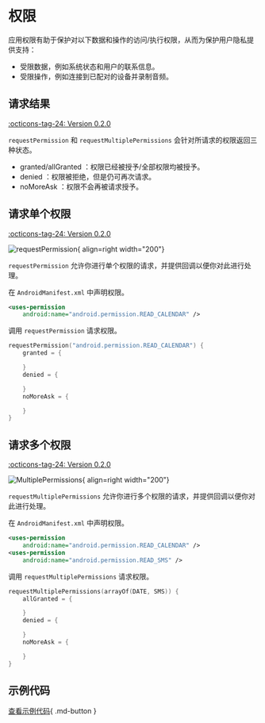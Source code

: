 # 权限

应用权限有助于保护对以下数据和操作的访问/执行权限，从而为保护用户隐私提供支持：

- 受限数据，例如系统状态和用户的联系信息。
- 受限操作，例如连接到已配对的设备并录制音频。

## 请求结果

[:octicons-tag-24: Version 0.2.0](https://ave.entropy2020.cn/version/VastTools/#020)

`requestPermission` 和 `requestMultiplePermissions` 会针对所请求的权限返回三种状态。

- granted/allGranted ：权限已经被授予/全部权限均被授予。
- denied ：权限被拒绝，但是仍可再次请求。
- noMoreAsk ：权限不会再被请求授予。

## 请求单个权限

[:octicons-tag-24: Version 0.2.0](https://ave.entropy2020.cn/version/VastTools/#020)

![requestPermission](../img/permission.jpg){ align=right width="200"}

`requestPermission` 允许你进行单个权限的请求，并提供回调以便你对此进行处理。

在 `AndroidManifest.xml` 中声明权限。

```xml
<uses-permission 
    android:name="android.permission.READ_CALENDAR" />
```

调用 `requestPermission` 请求权限。

```kotlin
requestPermission("android.permission.READ_CALENDAR") {
    granted = {

    }
    denied = {

    }
    noMoreAsk = {

    }
}
```

## 请求多个权限

[:octicons-tag-24: Version 0.2.0](https://ave.entropy2020.cn/version/VastTools/#020)

![MultiplePermissions](../img/multiple_permissions.gif){ align=right width="200"}

`requestMultiplePermissions` 允许你进行多个权限的请求，并提供回调以便你对此进行处理。

在 `AndroidManifest.xml` 中声明权限。

```xml
<uses-permission 
    android:name="android.permission.READ_CALENDAR" />
<uses-permission 
    android:name="android.permission.READ_SMS" />
```

调用 `requestMultiplePermissions` 请求权限。

```kotlin
requestMultiplePermissions(arrayOf(DATE, SMS)) {
    allGranted = {

    }
    denied = {

    }
    noMoreAsk = {

    }
}
```

## 示例代码

[查看示例代码](https://github.com/SakurajimaMaii/Android-Vast-Extension/blob/develop/app/src/main/kotlin/com/ave/vastgui/app/activity/PermissionActivity.kt){ .md-button }
